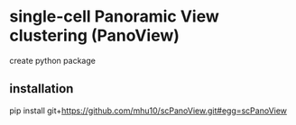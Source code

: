 # single-cell Panoramic View clustering (PanoView)
create python package

## installation ##

pip install git+https://github.com/mhu10/scPanoView.git#egg=scPanoView
